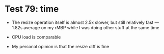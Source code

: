 # Test 79: time

* The resize operation itself is almost 2.5x slower, but still relatively fast — 1.82s average on my rMBP while I was doing other stuff at the same time

* CPU load is comparable

* My personal opinion is that the resize diff is fine